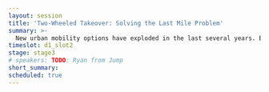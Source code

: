 ```yaml
---
layout: session
title: 'Two-Wheeled Takeover: Solving the Last Mile Problem'
summary: >-
  New urban mobility options have exploded in the last several years. Bike sharing, scooter sharing...How will these evolve and integrate with existing options? What is the business of the Last Mile business?
timeslot: d1_slot2
stage: stage3
# speakers: TODO: Ryan from Jump
short_summary:
scheduled: true
---
```


